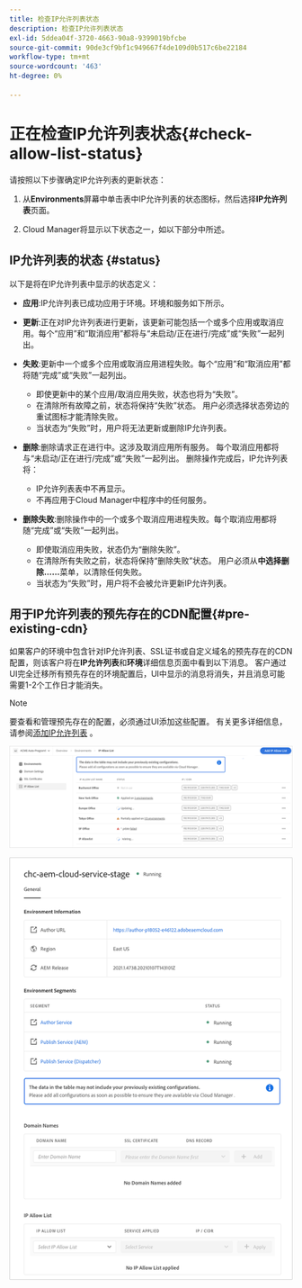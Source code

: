 ```yaml
---
title: 检查IP允许列表状态
description: 检查IP允许列表状态
exl-id: 5ddea04f-3720-4663-90a8-9399019bfcbe
source-git-commit: 90de3cf9bf1c949667f4de109d0b517c6be22184
workflow-type: tm+mt
source-wordcount: '463'
ht-degree: 0%

---
```


# 正在检查IP允许列表状态{#check-allow-list-status}

请按照以下步骤确定IP允许列表的更新状态：

1. 从&#x200B;**Environments**&#x200B;屏幕中单击表中IP允许列表的状态图标，然后选择&#x200B;**IP允许列表**&#x200B;页面。

1. Cloud Manager将显示以下状态之一，如以下部分中所述。

## IP允许列表的状态 {#status}

以下是将在IP允许列表中显示的状态定义：

* **应用**:IP允许列表已成功应用于环境。环境和服务如下所示。

* **更新**:正在对IP允许列表进行更新，该更新可能包括一个或多个应用或取消应用。每个“应用”和“取消应用”都将与“未启动/正在进行/完成”或“失败”一起列出。

* **失败**:更新中一个或多个应用或取消应用进程失败。每个“应用”和“取消应用”都将随“完成”或“失败”一起列出。
   * 即使更新中的某个应用/取消应用失败，状态也将为“失败”。
   * 在清除所有故障之前，状态将保持“失败”状态。 用户必须选择状态旁边的重试图标才能清除失败。
   * 当状态为“失败”时，用户将无法更新或删除IP允许列表。

* **删除**:删除请求正在进行中。这涉及取消应用所有服务。 每个取消应用都将与“未启动/正在进行/完成”或“失败”一起列出。
删除操作完成后，IP允许列表将：
   * IP允许列表表中不再显示。
   * 不再应用于Cloud Manager中程序中的任何服务。

* **删除失败**:删除操作中的一个或多个取消应用进程失败。每个取消应用都将随“完成”或“失败”一起列出。

   * 即使取消应用失败，状态仍为“删除失败”。
   * 在清除所有失败之前，状态将保持“删除失败”状态。 用户必须从&#x200B;**中选择删除……**&#x200B;菜单，以清除任何失败。
   * 当状态为“失败”时，用户将不会被允许更新IP允许列表。

## 用于IP允许列表的预先存在的CDN配置{#pre-existing-cdn}

如果客户的环境中包含针对IP允许列表、SSL证书或自定义域名的预先存在的CDN配置，则该客户将在&#x200B;**IP允许列表**&#x200B;和&#x200B;**环境**&#x200B;详细信息页面中看到以下消息。 客户通过UI完全迁移所有预先存在的环境配置后，UI中显示的消息将消失，并且消息可能需要1-2个工作日才能消失。

>[!NOTE]
>要查看和管理预先存在的配置，必须通过UI添加这些配置。 有关更多详细信息，请参阅[添加IP允许列表](/help/implementing/cloud-manager/ip-allow-lists/add-ip-allow-lists.md) 。

![](/help/implementing/cloud-manager/assets/ip-allow-list-message1.png)

![](/help/implementing/cloud-manager/assets/ip-allow-list-message2.png)
